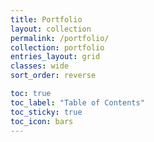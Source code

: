 ```yaml
---
title: Portfolio
layout: collection
permalink: /portfolio/
collection: portfolio
entries_layout: grid
classes: wide
sort_order: reverse

toc: true
toc_label: "Table of Contents"
toc_sticky: true
toc_icon: bars
---
```

